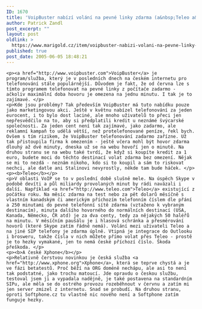 ```yaml
---
ID: 1670
title: 'VoipBuster nabízí volání na pevné linky zdarma (a&nbsp;Teleo a&nbsp;Xphone)'
author: Patrick Zandl
post_excerpt: ""
layout: post
oldlink: >
  https://www.marigold.cz/item/voipbuster-nabizi-volani-na-pevne-linky-zdarma-a-teleo-a-xphone
published: true
post_date: 2005-06-05 18:48:21
---
```

	<p><a href="http://www.voipbuster.com">VoipBuster</a> je program/služba, který je v posledních dnech na českém internetu pro telefonování stále populárnější. Důvodem je fakt, že od června lze s tímto programem telefonovat na pevné linky z počítače zadarmo - ačkoliv maximální doba hovoru je omezena na jednu minutu. I tak je to zajímavé. </p>
	<p>Kde jsou problémy? Tak především VoipBuster má tuto nabídku pouze jako marketingovou akci. Ještě v květnu nabízel telefonování za jeden eurocent, i to bylo dost laciné, ale mnoho uživatelů to přeci jen nepřesvědčilo na to, aby si předplatili kredit u neznámé švýcarské společnosti. Za jeden cent není tak zajímavé, jako zadarmo, ale reklamní kampaň to udělá větší, než protelefonované peníze, řekl bych. Ovšem s tím rizikem, že VoipBuster telefonování zadarmo zařízne. Už tak přistoupila firma k omezením - ještě včera mohl být hovor zdarma dlouhý až dvě minuty, dneska už se na webu hovoří jen o minutě. Na druhou stranu se na webu také tvrdí, že když si koupíte kredit za 1 euro, budete moci do těchto destinací volat zdarma bez omezení. Nějak se mi to nezdá - neznám nikoho, kdo si to koupil a sám to riskovat nechci, ale datle ani Stalinovi nevyrostly, někde tam bude háček. </p>
	<p><b>Teleo</b></p>
	<p>V oblasti VoIP se to v poslední době slušně mele. Na úspěch Skype v podobě devíti a půl miliardy provolaných minut by rádi navázali i další. Například <a href="http://www.teleo.com">Teleo</a> existující z počátku roku. Na měsíc zdarma na test nebo za pět dolarů měsíčně s vlastním kanadským či americkým příchozím telefonním číslem dle přání a 250 minutami do pevné telefonní sítě zdarma (vztaženo k vybraným destinacím), minuta dalšího hovorného do normálních destinací (USA, Kanada, Německo, ČR atd) je za dva centy, tedy za nějakých 50 haléřů na minutu. V měsíčním paušálu je i hlasová schránka a přesměrování hovorů (které Skype zatím řádně nemá). Volání mezi uživateli Teleo a na jiné SIP telefony je zdarma úplně. Vtipná je integrace do Outlooku i brosweru, takže čísla v nich můžete přímo volat přes Teleo - prostě je to hezky vymakané, jen to nemá české příchozí číslo. Škoda přeškoda. </p>
	<p><b>A české Xphone</b></p>
	<p>Relativně čerstvou novinkou je česká služba <a href="http://www.xphone.org">Xphone</a>, která se teprve chystá a je ve fázi betatestů. Proč běží na ORG doméně nechápu, ale asi to není tak podstatné, jako trochu matoucí. Jde opravdu o českou službu, testoval jsem ji a vypadala nadějně, je také postavena na standardním SIPu, ale měla se do ostrého provozu rozeběhnout v červnu a zatím mi jen server zmizel z internetu. Snad se probudí. Na druhou stranu, oproti Softphone.cz tu vlastně nic nového není a Softphone zatím funguje hezky.
</p>
